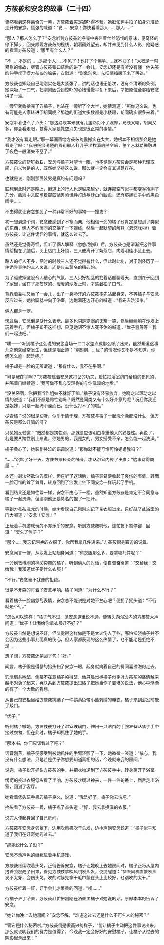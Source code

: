 ## 方莜莜和安念的故事（二十四）

骤然看到这样离奇的一幕，方莜莜着实是被吓得不轻，她赶忙伸手拍了拍身旁准备走开的安念，慌张的喊道：“安……安念！你快看看那人……那人……”

“那人？那人怎么了？”安念听到方莜莜的呼喊中夹带着丝丝恐惧的意味，便奇怪的停下脚步，回头顺着方莜莜的视线，朝着窗外望去，却并未见到什么人影，他疑惑的看着方莜莜道：“哪里有什么人？”

“不……不是的……是那个人……不见了！他打了个黑伞……就不见了！”大概是一时紧张的缘故，尽管方莜莜张口结舌的讲了一会儿，安念却还是有听没有懂，他失笑的伸手摸了摸方莜莜的脑袋，安慰道：“别急别急，先把情绪缓下来了再说。”

方莜莜也知晓自己刚刚实在是太紧张了，讲的话也语无伦次，没有个清晰的条例，她深吸了一口气，把刚刚因受到惊吓的心绪慢慢平复下来后，才把原位全都给安念讲了一遍。

一旁早就收拾完了的橘子，也站在一旁听了个大半，她猜测道：“照你这么说，也有可能是人家转进了胡同呢？那边的街道大多数都是小楼房，胡同确实很多来着。”

安念听着也点了点头：“那边路段本来就有几盏路灯坏了没修，光线又暗，胡同又多，你会看走眼，觉得人家是凭空消失也是很正常的事情。”

“我才没有看走眼。”那一幕画面给方莜莜的震撼实在太大，她根本不相信那会是她看走了眼：“我明明很清楚的看到那人打开手里捏着的黑伞后，整个人就仿佛融进了夜色一般消失不见了。”

方莜莜说的斩钉截铁，安念与橘子对望也一眼，也不觉得方莜莜会是那种无理取闹、自以为是的人，既然她坚持这么说，那么就一定会有其道理存在。

也就是说，刚刚那西装男是真的有问题吗？

联想到此时还是晚上，街道上的行人也是越来越少，就连那空气似乎都变得冷冽了几分，脑海中又回想着那西装男的怪异打扮与苍白的脸色，还有那握在手中的黑色雨伞……

不由得就让安念想到了一种非常不好的事物——撞鬼？

初一想到这个词，安念便感到了不寒而栗，他相信一旁的橘子也肯定是想到了类似的东西，俩人不约而同的交换了一下视线，然后一起默契的解释（忽悠/划掉）着方莜莜，让这件诡异的事情，就这么过去了。

虽然还是觉得奇怪，但听了俩人解释（忽悠/划掉）后，方莜莜也是渐渐把这件事情给抛在了脑后，关上店门上好锁，三人便离开了奶茶店，向着明佳小区走去。

路人的行人不多，平时的时候三人还不觉得有什么，但此时此刻，对于刚经历了一件诡异事件的三人来说，还是有点莫名的糟心的。

为了驱散掉这股令人糟心的气氛，三人只好胡乱的找着话题聊着天，直到终于回到了家里，坐在了那软软的、暖暖的沙发上时，才感到松了口气。

背靠着靠枕又坐了一会儿，出了一身冷汗的方莜莜率先站起身来，不等橘子与安念反应过来，她抬脚就冲向了浴室，边跑着还边开心的喊道：“我先去洗澡啦。”

俩人都是一愣。

愣过后，安念倒是没什么表示，最多也只是宠溺的无奈一笑，然后继续躺在沙发上玩着手机，但橘子却不这样想，只见她语不惊人死不休的喊道：“优子酱等等！我们一起洗吧。”

“噗——”听到橘子这么说的安念当场一口口水差点就那么喷了出来，虽然知道这事儿之前就经常发生，但还是阻止道：“别别别……优子的情况你又不是不知道，你俩怎么能一起洗呢。”

橘子却是一脸的无所谓道：“那有什么，我不在乎啊。”

“可是我在乎啊？”方莜莜趁着安念这打岔的功夫，赶忙把浴室的门给锁的死死的，并隔着门继续道：“我可做不到心安理得的与你洗澡的地步。”

“没关系啊，你把我当作姐妹不就好了嘛。”橘子没有轻易放弃，她晓之以理动之以情的说道：“我们不都是跨性别吗？既然是同类又有什么好介意的呢？况且你我还是姐妹，只是一起洗个澡而已，没什么打不了的啦。”

尽管橘子说的很是动听，似乎于情于理，方莜莜与橘子一起洗个澡都没什么，但方莜莜是那么好骗的吗？

只见她反驳道：“既然都是跨性别，那就更应该明白尊重他人的必要性。再说了，若是要从跨性别上来说，你是男的，我是女的，男女授受不亲，怎么能一起洗澡。”

橘子桑心了，她装作哭泣的语调说道：“那你就不能可怜可怜姐姐我吗？”

“……”沉默了好半天，方莜莜那轻柔的嗓音，才从浴室内传了出来：“这事没得商量……”

本还一副泫然欲泣的模样，但在听了这话后，橘子轻易便收起了哀伤的表情，转而一脸可惜的耸了耸肩，转身回到了沙发上坐下同安念一样玩起了手机。

看到结果还是如往常一样，安念不由心下一松，虽然知道方莜莜是肯定不会同意与橘子一起洗澡，但刚刚他还是莫名的捏了一把汗。

等到方莜莜洗完的时候，她才发现自己刚刚忘记了带衣服进来，只好敲了敲浴室的门大喊道：“安念！安念！”

正玩着手机游戏玩的不亦乐乎的安念，听到方莜莜喊他，连忙摁下暂停键，回道：“怎么了优子？”

“那个……我忘记带换的衣服了，你帮我拿几件进来。”方莜莜很是窘迫的说着。

安念闻言一愣，从沙发上站起身问道：“你衣服那么多，要拿哪几件呢？”

一旁刷微博刷的神采奕奕的橘子，听到俩人的对话，便自告奋勇道：“交给我！交给我！我知道优子要什么衣服！”

“不行。”安念毫不犹豫的拒绝。

很是不开森的盯着了安念半响，橘子问道：“为什么不行？”

看着橘子一脸幽怨的表情，安念总不能说是对她不放心吧？便摇了摇头道：“不行就是不行。”

“怎么可以这样！”橘子气不过，见安念这里说不通，便转头向浴室内的方莜莜大声问道：“优子！让我给你拿衣服好不好？”

方莜莜自然是想说不好，但又觉得这样做是不是太过伤人了些，哪怕知晓橘子并不会因为这些小事儿而真的伤心，但人家都表现的这么热情了，也不能老是拒绝不是……

想了想，方莜莜还是回了句：“好。”

闻言，橘子很是得瑟的抬头扫了安念一眼，起身就向着自己的房间喜滋滋的走去。

安念眉头微皱，倒是不在意橘子的得瑟，他只是觉得橘子似乎对方莜莜的感情越来越不对劲了起来，再联系到方莜莜提出过橘子把她当作了姜琳的说法，他心中渐渐的有了一个大致的猜想。

从自己的衣柜里给方莜莜挑选了一件鹅黄色带小熊刺绣的睡衣，橘子来到浴室前敲了敲门。

“优子。”

听到橘子喊她，方莜莜便打开了浴室玻璃门，伸出一只洁白的手腕准备从橘子手中接过衣物，但在此时，橘子却抓住了她的手。

“那本书，你们应该看过了吧？”

话音刚落，橘子便感受到被她抓住的手臂轻颤了一下，她微微一笑道：“放心，我没有什么想法，只是若是优子你想要知道真相的话，今晚就来我的房间。”

说完，橘子松开抓住方莜莜的手，并把衣物递到了方莜莜手中，转身离开了浴室。

愣愣的接过衣服低头看了半响，方莜莜才缓过神来，一件一件的换上，然后走出浴室，回到了客厅。

她看着低头玩手机的橘子良久，说道：“我洗好了，橘子你去洗吧。”

抬头看了方莜莜一眼，橘子点了点头道：“好，我去拿换洗的衣服。”

说完人便起身回了自己房间。

方莜莜在安念身旁坐下，边用吹风机吹干头发，边小声朝安念说道：“橘子似乎知道了我们在好奇她的过去。”

“那她说什么了没？”

安念不动声色的继续玩着手机游戏，

方莜莜继续吹着头发，正待告诉安念，橘子让她晚上去她房间时，橘子正巧从屋内抱着衣服走了出来，看见方莜莜拿吹风机吹头发，便提醒道：“拿吹风机直接吹头发不太好，会伤头发。吹的时候先拿干毛巾蒙在头上比较好，也别吹的太干。”

方莜莜听着一怔，好半会儿才呆呆的回道：“噢……”

待橘子进了浴室，方莜莜赶忙把刚刚在浴室里橘子对她说的话，原原本本的告诉了安念。

“她让你晚上去她房间？”安念不解，“难道这过去还是什么不可告人的秘密？”

“管它是什么秘密啦。”方莜莜倒是很高兴的样子，“能让橘子主动把这件事说出来，那么就说明我们的努力是值得了，今晚我一定会好好的安慰橘子，让橘子从过去的阴影里走出来！”
